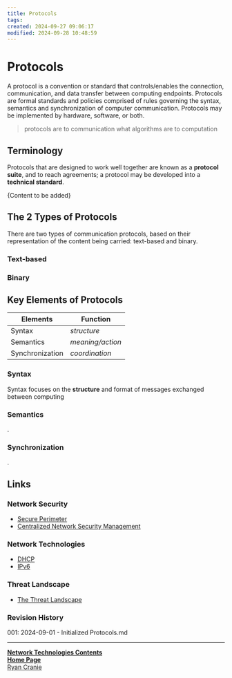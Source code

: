 ```yaml
---
title: Protocols
tags:
created: 2024-09-27 09:06:17
modified: 2024-09-28 10:48:59
---
```

# Protocols
A protocol is a convention or standard that controls/enables the connection, communication, and data transfer between computing endpoints. Protocols are formal standards and policies comprised of rules governing the syntax, semantics and synchronization of computer communication. Protocols may be implemented by hardware, software, or both.

> protocols are to communication what algorithms are to computation

## Terminology
Protocols that are designed to work well together are known as a **protocol suite**, and to reach agreements; a protocol may be developed into a **technical standard**. 

{Content to be added}

## The 2 Types of Protocols
There are two types of communication protocols, based on their representation of the content being carried: text-based and binary.

### Text-based

### Binary

## Key Elements of Protocols

| Elements        | Function         |
| --------------- | ---------------- |
| Syntax          | *structure*      |
| Semantics       | *meaning/action* |
| Synchronization | *coordination*   |

### Syntax
Syntax focuses on the **structure** and format of messages exchanged between computing  
### Semantics
.
### Synchronization
.
## Links
### Network Security

- [Secure Perimeter](https://notes.ryancranie.com/Notes/Network%20Security/Secure%20Perimeter)
- [Centralized Network Security Management](https://notes.ryancranie.com/Notes/Network%20Security/Centralized%20Network%20Security%20Management)

### Network Technologies

- [DHCP](https://notes.ryancranie.com/Notes/Network%20Technologies/DHCP)
- [IPv6](https://notes.ryancranie.com/Notes/Network%20Technologies/IPv6)

### Threat Landscape

- [The Threat Landscape](https://notes.ryancranie.com/Notes/Threat%20Landscape/The%20Threat%20Landscape)


### Revision History
001: 2024-09-01 - Initialized Protocols.md

---
<b>[Network Technologies Contents](https://notes.ryancranie.com/Contents/Network%20Technologies%20Contents)<br>[Home Page](https://notes.ryancranie.com)<br></b>[Ryan Cranie](https://www.ryancranie.com)